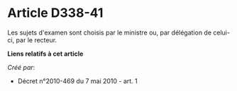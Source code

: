# Article D338-41

Les sujets d'examen sont choisis par le ministre ou, par délégation de celui-ci, par le recteur.

**Liens relatifs à cet article**

_Créé par_:

  - Décret n°2010-469 du 7 mai 2010 - art. 1

